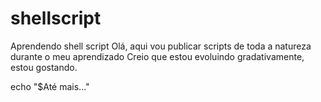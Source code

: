 # shellscript
Aprendendo shell script
Olá, aqui vou publicar scripts de toda a natureza durante o meu aprendizado
Creio que estou evoluindo gradativamente, estou gostando.

echo "$Até mais..."
